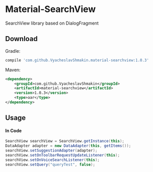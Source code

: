 # Material-SearchView
SearchView library based on DialogFragment

Download
--------

Gradle:

```groovy
compile 'com.github.VyacheslavShmakin.material-searchview:1.0.3'
```

Maven:

```xml
<dependency>
    <groupId>com.github.VyacheslavShmakin</groupId>
    <artifactId>material-searchview</artifactId>
    <version>1.0.3</version>
    <type>aar</type>
</dependency>
```


Usage
-----
#### In Code
``` java
SearchView searchView = SearchView.getInstance(this);
DataAdapter adapter = new DataAdapter(this, getItems());
searchView.setSuggestionAdapter(adapter);
searchView.setOnToolbarRequestUpdateListener(this);
searchView.setOnVoiceSearchListener(this);
searchView.setQuery("queryTest", false);
```
